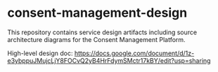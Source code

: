 # consent-management-design
This repository contains service design artifacts including source architecture diagrams for the Consent Management Platform.

High-level design doc: https://docs.google.com/document/d/1z-e3ybppuJMujcLjY8FOCvQ2yB4HrFdymSMctr17kBY/edit?usp=sharing
